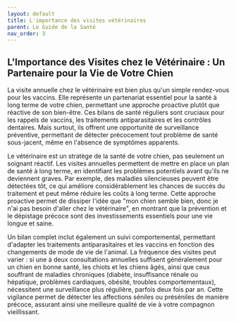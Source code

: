 ```yaml
---
layout: default
title: L'importance des visites vétérinaires
parent: Le Guide de la Santé
nav_order: 3
---
```


## **L'Importance des Visites chez le Vétérinaire : Un Partenaire pour la Vie de Votre Chien**

La visite annuelle chez le vétérinaire est bien plus qu'un simple rendez-vous pour les vaccins. Elle représente un partenariat essentiel pour la santé à long terme de votre chien, permettant une approche proactive plutôt que réactive de son bien-être. Ces bilans de santé réguliers sont cruciaux pour les rappels de vaccins, les traitements antiparasitaires et les contrôles dentaires. Mais surtout, ils offrent une opportunité de surveillance préventive, permettant de détecter précocement tout problème de santé sous-jacent, même en l'absence de symptômes apparents.

Le vétérinaire est un stratège de la santé de votre chien, pas seulement un soignant réactif. Les visites annuelles permettent de mettre en place un plan de santé à long terme, en identifiant les problèmes potentiels avant qu'ils ne deviennent graves. Par exemple, des maladies silencieuses peuvent être détectées tôt, ce qui améliore considérablement les chances de succès du traitement et peut même réduire les coûts à long terme. Cette approche proactive permet de dissiper l'idée que "mon chien semble bien, donc je n'ai pas besoin d'aller chez le vétérinaire", en montrant que la prévention et le dépistage précoce sont des investissements essentiels pour une vie longue et saine.

Un bilan complet inclut également un suivi comportemental, permettant d'adapter les traitements antiparasitaires et les vaccins en fonction des changements de mode de vie de l'animal. La fréquence des visites peut varier : si une à deux consultations annuelles suffisent généralement pour un chien en bonne santé, les chiots et les chiens âgés, ainsi que ceux souffrant de maladies chroniques (diabète, insuffisance rénale ou hépatique, problèmes cardiaques, obésité, troubles comportementaux), nécessitent une surveillance plus régulière, parfois deux fois par an. Cette vigilance permet de détecter les affections séniles ou préséniles de manière précoce, assurant ainsi une meilleure qualité de vie à votre compagnon vieillissant. 